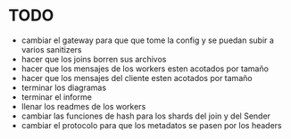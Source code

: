 # TODO

- cambiar el gateway para que que tome la config y se puedan subir a varios sanitizers
- hacer que los joins borren sus archivos
- hacer que los mensajes de los workers esten acotados por tamaño
- hacer que los mensajes del cliente esten acotados por tamaño
- terminar los diagramas
- terminar el informe
- llenar los readmes de los workers
- cambiar las funciones de hash para los shards del join y del Sender
- cambiar el protocolo para que los metadatos se pasen por los headers

